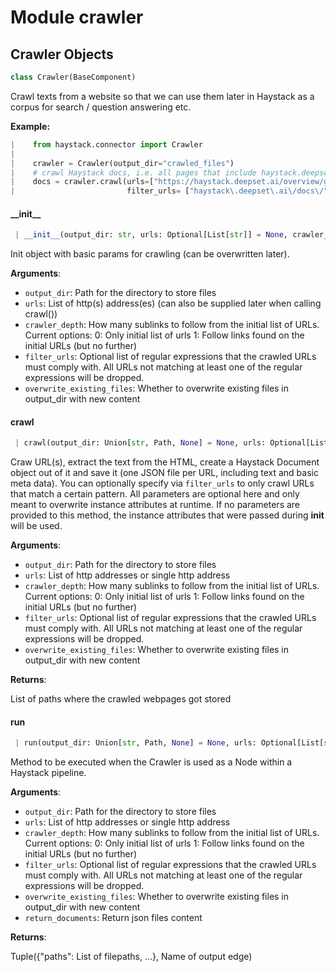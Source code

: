 <a name="crawler"></a>
# Module crawler

<a name="crawler.Crawler"></a>
## Crawler Objects

```python
class Crawler(BaseComponent)
```

Crawl texts from a website so that we can use them later in Haystack as a corpus for search / question answering etc.

**Example:**
```python
|    from haystack.connector import Crawler
|
|    crawler = Crawler(output_dir="crawled_files")
|    # crawl Haystack docs, i.e. all pages that include haystack.deepset.ai/overview/
|    docs = crawler.crawl(urls=["https://haystack.deepset.ai/overview/get-started"],
|                         filter_urls= ["haystack\.deepset\.ai\/docs\/"])
```

<a name="crawler.Crawler.__init__"></a>
#### \_\_init\_\_

```python
 | __init__(output_dir: str, urls: Optional[List[str]] = None, crawler_depth: int = 1, filter_urls: Optional[List] = None, overwrite_existing_files=True)
```

Init object with basic params for crawling (can be overwritten later).

**Arguments**:

- `output_dir`: Path for the directory to store files
- `urls`: List of http(s) address(es) (can also be supplied later when calling crawl())
- `crawler_depth`: How many sublinks to follow from the initial list of URLs. Current options:
                      0: Only initial list of urls
                      1: Follow links found on the initial URLs (but no further)
- `filter_urls`: Optional list of regular expressions that the crawled URLs must comply with.
                   All URLs not matching at least one of the regular expressions will be dropped.
- `overwrite_existing_files`: Whether to overwrite existing files in output_dir with new content

<a name="crawler.Crawler.crawl"></a>
#### crawl

```python
 | crawl(output_dir: Union[str, Path, None] = None, urls: Optional[List[str]] = None, crawler_depth: Optional[int] = None, filter_urls: Optional[List] = None, overwrite_existing_files: Optional[bool] = None) -> List[Path]
```

Craw URL(s), extract the text from the HTML, create a Haystack Document object out of it and save it (one JSON
file per URL, including text and basic meta data).
You can optionally specify via `filter_urls` to only crawl URLs that match a certain pattern.
All parameters are optional here and only meant to overwrite instance attributes at runtime.
If no parameters are provided to this method, the instance attributes that were passed during __init__ will be used.

**Arguments**:

- `output_dir`: Path for the directory to store files
- `urls`: List of http addresses or single http address
- `crawler_depth`: How many sublinks to follow from the initial list of URLs. Current options:
                      0: Only initial list of urls
                      1: Follow links found on the initial URLs (but no further)
- `filter_urls`: Optional list of regular expressions that the crawled URLs must comply with.
                   All URLs not matching at least one of the regular expressions will be dropped.
- `overwrite_existing_files`: Whether to overwrite existing files in output_dir with new content

**Returns**:

List of paths where the crawled webpages got stored

<a name="crawler.Crawler.run"></a>
#### run

```python
 | run(output_dir: Union[str, Path, None] = None, urls: Optional[List[str]] = None, crawler_depth: Optional[int] = None, filter_urls: Optional[List] = None, overwrite_existing_files: Optional[bool] = None, return_documents: Optional[bool] = False) -> Tuple[Dict, str]
```

Method to be executed when the Crawler is used as a Node within a Haystack pipeline.

**Arguments**:

- `output_dir`: Path for the directory to store files
- `urls`: List of http addresses or single http address
- `crawler_depth`: How many sublinks to follow from the initial list of URLs. Current options:
                      0: Only initial list of urls
                      1: Follow links found on the initial URLs (but no further)
- `filter_urls`: Optional list of regular expressions that the crawled URLs must comply with.
                   All URLs not matching at least one of the regular expressions will be dropped.
- `overwrite_existing_files`: Whether to overwrite existing files in output_dir with new content
- `return_documents`: Return json files content

**Returns**:

Tuple({"paths": List of filepaths, ...}, Name of output edge)

